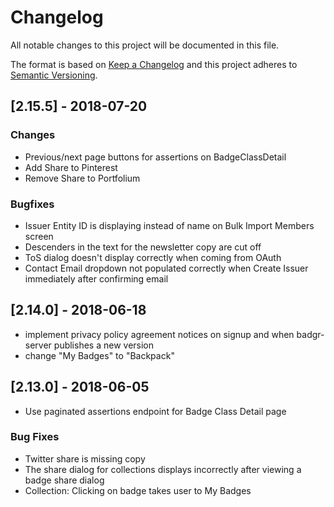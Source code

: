 # Changelog
All notable changes to this project will be documented in this file.

The format is based on [Keep a Changelog](http://keepachangelog.com/en/1.0.0/)
and this project adheres to [Semantic Versioning](http://semver.org/spec/v2.0.0.html).

## [2.15.5] - 2018-07-20

### Changes
 - Previous/next page buttons for assertions on BadgeClassDetail
 - Add Share to Pinterest 
 - Remove Share to Portfolium 

### Bugfixes
 - Issuer Entity ID is displaying instead of name on Bulk Import Members screen
 - Descenders in the text for the newsletter copy are cut off
 - ToS dialog doesn't display correctly when coming from OAuth
 - Contact Email dropdown not populated correctly when Create Issuer immediately after confirming email
    
## [2.14.0] - 2018-06-18
 - implement privacy policy agreement notices on signup and when badgr-server publishes a new version
 - change "My Badges" to "Backpack"

## [2.13.0] - 2018-06-05
 - Use paginated assertions endpoint for Badge Class Detail page

### Bug Fixes
 - Twitter share is missing copy
 - The share dialog for collections displays incorrectly after viewing a badge share dialog
 - Collection: Clicking on badge takes user to My Badges


